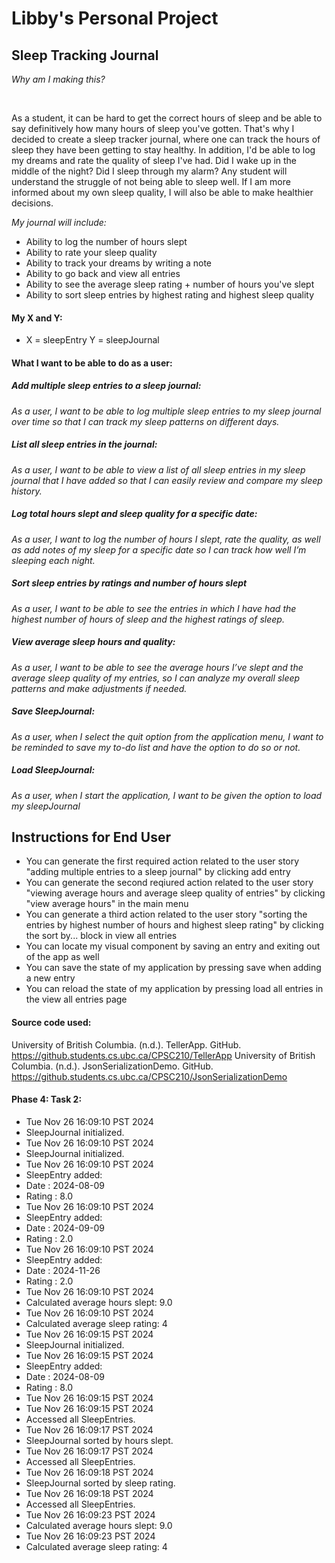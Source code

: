 # Libby's Personal Project

## Sleep Tracking Journal 

*Why am I making this?*

<br>

As a student, it can be hard to get the correct hours of sleep and be able to say definitively how many hours of sleep you've gotten.
That's why I decided to create a sleep tracker journal, where one can track the hours of sleep they have been getting to stay healthy. 
In addition, I'd be able to log my dreams and rate the quality of sleep I've had. Did I wake up in the middle of the night? Did I sleep through my alarm? Any student will understand the struggle of not being able to sleep well. If I am more informed about my own sleep quality, I will also be able to make healthier decisions. 

*My journal will include:*
- Ability to log the number of hours slept
- Ability to rate your sleep quality
- Ability to track your dreams by writing a note  
- Ability to go back and view all entries
- Ability to see the average sleep rating + number of hours you've slept
- Ability to sort sleep entries by highest rating and highest sleep quality

#### My X and Y: 
- X = sleepEntry Y = sleepJournal

#### What I want to be able to do as a user:

##### Add multiple sleep entries to a sleep journal:
*As a user, I want to be able to log multiple sleep entries to my sleep journal over time so that I can track my sleep patterns on different days.*

##### List all sleep entries in the journal:
*As a user, I want to be able to view a list of all sleep entries in my sleep journal that I have added so that I can easily review and compare my sleep history.*

##### Log total hours slept and sleep quality for a specific date:
*As a user, I want to log the number of hours I slept, rate the quality, as well as add notes of my sleep for a specific date so I can track how well I’m sleeping each night.*

##### Sort sleep entries by ratings and number of hours slept 
*As a user, I want to be able to see the entries in which I have had the highest number of hours of sleep and the highest ratings of sleep.*

##### View average sleep hours and quality:
*As a user, I want to be able to see the average hours I’ve slept and the average sleep quality of my entries, so I can analyze my overall sleep patterns and make adjustments if needed.*

##### Save SleepJournal:
*As a user, when I select the quit option from the application menu, I want to be reminded to save my to-do list and have the option to do so or not.*

##### Load SleepJournal:
*As a user, when I start the application, I want to be given the option to load my sleepJournal*

## Instructions for End User

- You can generate the first required action related to the user story "adding multiple entries to a sleep journal" by clicking add entry
- You can generate the second reqiured action related to the user story "viewing average hours and average sleep quality of entries" by clicking "view average hours" in the main menu
- You can generate a third action related to the user story "sorting the entries by highest number of hours and highest sleep rating" by clicking the sort by... block in view all entries 
- You can locate my visual component by saving an entry and exiting out of the app as well
- You can save the state of my application by pressing save when adding a new entry
- You can reload the state of my application by pressing load all entries in the view all entries page 

#### Source code used: 
University of British Columbia. (n.d.). TellerApp. GitHub. https://github.students.cs.ubc.ca/CPSC210/TellerApp
University of British Columbia. (n.d.). JsonSerializationDemo. GitHub. https://github.students.cs.ubc.ca/CPSC210/JsonSerializationDemo

#### Phase 4: Task 2:
-   Tue Nov 26 16:09:10 PST 2024
-   SleepJournal initialized.
-   Tue Nov 26 16:09:10 PST 2024
-   SleepJournal initialized.
-   Tue Nov 26 16:09:10 PST 2024
-   SleepEntry added:
 -  Date : 2024-08-09
 -  Rating : 8.0
-   Tue Nov 26 16:09:10 PST 2024
-   SleepEntry added:
 -  Date : 2024-09-09
 -  Rating : 2.0
-   Tue Nov 26 16:09:10 PST 2024
-   SleepEntry added:
-   Date : 2024-11-26
-   Rating : 2.0
-   Tue Nov 26 16:09:10 PST 2024
-   Calculated average hours slept: 9.0
-   Tue Nov 26 16:09:10 PST 2024
-   Calculated average sleep rating: 4
-   Tue Nov 26 16:09:15 PST 2024
-   SleepJournal initialized.
-   Tue Nov 26 16:09:15 PST 2024
-   SleepEntry added:
-   Date : 2024-08-09
-   Rating : 8.0
-   Tue Nov 26 16:09:15 PST 2024
-   Tue Nov 26 16:09:15 PST 2024
-   Accessed all SleepEntries.
-   Tue Nov 26 16:09:17 PST 2024
-   SleepJournal sorted by hours slept.
-   Tue Nov 26 16:09:17 PST 2024
-   Accessed all SleepEntries.
-   Tue Nov 26 16:09:18 PST 2024
-   SleepJournal sorted by sleep rating.
-   Tue Nov 26 16:09:18 PST 2024
-   Accessed all SleepEntries.
-   Tue Nov 26 16:09:23 PST 2024
-   Calculated average hours slept: 9.0
-   Tue Nov 26 16:09:23 PST 2024
-   Calculated average sleep rating: 4


